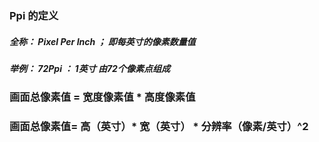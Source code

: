 ### Ppi 的定义

##### 全称： Pixel Per Inch ； 即每英寸的像素数量值

##### 举例： 72Ppi ： 1英寸 由72个像素点组成



### 画面总像素值 = 宽度像素值 * 高度像素值

### 画面总像素值= 高（英寸）* 宽（英寸） * 分辨率（像素/英寸）^2



